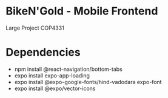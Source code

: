 # BikeN'Gold - Mobile Frontend
Large Project COP4331

# Dependencies
- npm install @react-navigation/bottom-tabs 
- expo install expo-app-loading 
- expo install @expo-google-fonts/hind-vadodara expo-font
- expo install @expo/vector-icons
